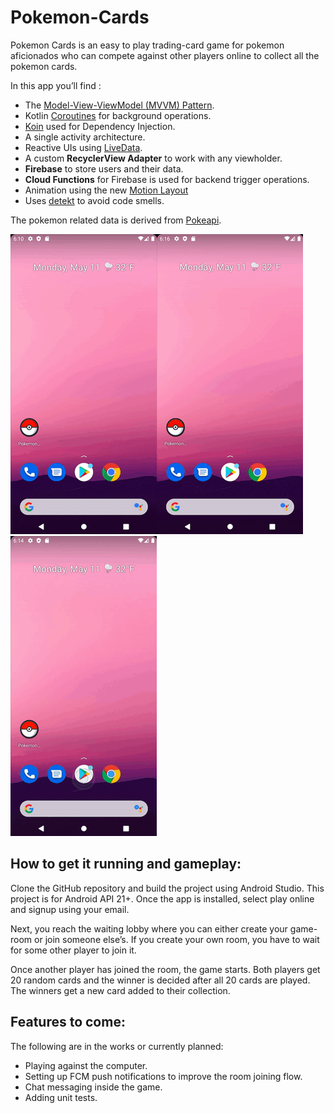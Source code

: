 # Pokemon-Cards
Pokemon Cards is an easy to play trading-card game for pokemon aficionados who can compete against other players online to collect all the pokemon cards.

In this app you’ll find : 
- The [Model-View-ViewModel (MVVM) Pattern](https://medium.com/upday-devs/android-architecture-patterns-part-3-model-view-viewmodel-e7eeee76b73b).
- Kotlin [Coroutines](https://kotlinlang.org/docs/reference/coroutines-overview.html) for background operations.
- [Koin](https://insert-koin.io/) used for Dependency Injection.
- A single activity architecture.
- Reactive UIs using [LiveData](https://developer.android.com/topic/libraries/architecture/livedata).
- A custom **RecyclerView Adapter** to work with any viewholder. 
- **Firebase** to store users and their data.
- **Cloud Functions** for Firebase is used for backend trigger operations. 
- Animation using the new [Motion Layout](https://developer.android.com/training/constraint-layout/motionlayout)
- Uses [detekt](https://github.com/detekt/detekt) to avoid code smells.

The pokemon related data is derived from [Pokeapi](https://pokeapi.co/).

<img src="https://github.com/tejmann/Pokemon-Cards/blob/master/gif/login-new.gif"><img src="https://github.com/tejmann/Pokemon-Cards/blob/master/gif/collection-new.gif"><img src="https://github.com/tejmann/Pokemon-Cards/blob/master/gif/gameplay-new.gif">

## How to get it running and gameplay:
Clone the GitHub repository and build the project using Android Studio. This project is for Android API 21+. 
Once the app is installed, select play online and signup using your email.

Next, you reach the waiting lobby where you can either create your game-room or join someone else’s. If you create your own room, you have to wait for some other player to join it.

Once another player has joined the room, the game starts. Both players get 20 random cards and the winner is decided after all 20 cards are played. The winners get a new card added to their collection.

## Features to come:
The following are in the works or currently planned:
- Playing against the computer.
- Setting up FCM push notifications to improve the room joining flow. 
- Chat messaging inside the game.
- Adding unit tests.


